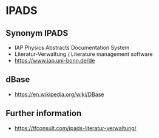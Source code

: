 # IPADS

## Synonym IPADS 
- IAP Physics Abstracts Documentation System 
- Literatur-Verwaltung / Literature management software
- https://www.iap.uni-bonn.de/de

## dBase
- https://en.wikipedia.org/wiki/DBase

## Further information
- https://tfconsult.com/ipads-literatur-verwaltung/

